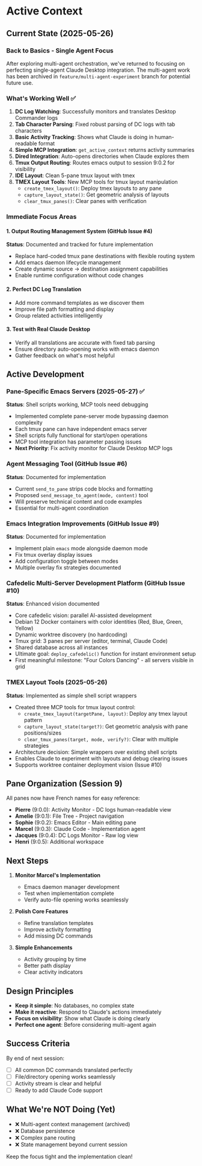 # Active Context

## Current State (2025-05-26)

### Back to Basics - Single Agent Focus
After exploring multi-agent orchestration, we've returned to focusing on perfecting single-agent Claude Desktop integration. The multi-agent work has been archived in `feature/multi-agent-experiment` branch for potential future use.

### What's Working Well ✅
1. **DC Log Watching**: Successfully monitors and translates Desktop Commander logs
2. **Tab Character Parsing**: Fixed robust parsing of DC logs with tab characters
3. **Basic Activity Tracking**: Shows what Claude is doing in human-readable format  
4. **Simple MCP Integration**: `get_active_context` returns activity summaries
5. **Dired Integration**: Auto-opens directories when Claude explores them
6. **Tmux Output Routing**: Routes emacs output to session 9:0.2 for visibility
7. **IDE Layout**: Clean 5-pane tmux layout with tmex
8. **TMEX Layout Tools**: New MCP tools for tmux layout manipulation
   - `create_tmex_layout()`: Deploy tmex layouts to any pane
   - `capture_layout_state()`: Get geometric analysis of layouts
   - `clear_tmux_panes()`: Clear panes with verification

### Immediate Focus Areas

#### 1. Output Routing Management System (GitHub Issue #4)
**Status**: Documented and tracked for future implementation
- Replace hard-coded tmux pane destinations with flexible routing system
- Add emacs daemon lifecycle management 
- Create dynamic source → destination assignment capabilities
- Enable runtime configuration without code changes

#### 2. Perfect DC Log Translation
- Add more command templates as we discover them
- Improve file path formatting and display
- Group related activities intelligently

#### 3. Test with Real Claude Desktop
- Verify all translations are accurate with fixed tab parsing
- Ensure directory auto-opening works with emacs daemon
- Gather feedback on what's most helpful

## Active Development

### Pane-Specific Emacs Servers (2025-05-27) ✅
**Status**: Shell scripts working, MCP tools need debugging
- Implemented complete pane-server mode bypassing daemon complexity
- Each tmux pane can have independent emacs server
- Shell scripts fully functional for start/open operations
- MCP tool integration has parameter passing issues
- **Next Priority**: Fix activity monitor for Claude Desktop MCP logs

### Agent Messaging Tool (GitHub Issue #6)
**Status**: Documented for implementation
- Current `send_to_pane` strips code blocks and formatting
- Proposed `send_message_to_agent(mode, content)` tool
- Will preserve technical content and code examples
- Essential for multi-agent coordination

### Emacs Integration Improvements (GitHub Issue #9)
**Status**: Documented for implementation
- Implement plain `emacs` mode alongside daemon mode
- Fix tmux overlay display issues
- Add configuration toggle between modes
- Multiple overlay fix strategies documented

### Cafedelic Multi-Server Development Platform (GitHub Issue #10)
**Status**: Enhanced vision documented
- Core cafedelic vision: parallel AI-assisted development
- Debian 12 Docker containers with color identities (Red, Blue, Green, Yellow)
- Dynamic worktree discovery (no hardcoding)
- Tmux grid: 3 panes per server (editor, terminal, Claude Code)
- Shared database across all instances
- Ultimate goal: `deploy_cafedelic()` function for instant environment setup
- First meaningful milestone: "Four Colors Dancing" - all servers visible in grid

### TMEX Layout Tools (2025-05-26)
**Status**: Implemented as simple shell script wrappers
- Created three MCP tools for tmux layout control:
  - `create_tmex_layout(targetPane, layout)`: Deploy any tmex layout pattern
  - `capture_layout_state(target?)`: Get geometric analysis with pane positions/sizes
  - `clear_tmux_panes(target, mode, verify?)`: Clear with multiple strategies
- Architecture decision: Simple wrappers over existing shell scripts
- Enables Claude to experiment with layouts and debug clearing issues
- Supports worktree container deployment vision (Issue #10)

## Pane Organization (Session 9)

All panes now have French names for easy reference:
- **Pierre** (9:0.0): Activity Monitor - DC logs human-readable view
- **Amelie** (9:0.1): File Tree - Project navigation  
- **Sophie** (9:0.2): Emacs Editor - Main editing pane
- **Marcel** (9:0.3): Claude Code - Implementation agent
- **Jacques** (9:0.4): DC Logs Monitor - Raw log view
- **Henri** (9:0.5): Additional workspace

## Next Steps

1. **Monitor Marcel's Implementation**
   - Emacs daemon manager development
   - Test when implementation complete
   - Verify auto-file opening works seamlessly

2. **Polish Core Features**
   - Refine translation templates
   - Improve activity formatting
   - Add missing DC commands

3. **Simple Enhancements**
   - Activity grouping by time
   - Better path display
   - Clear activity indicators

## Design Principles

- **Keep it simple**: No databases, no complex state
- **Make it reactive**: Respond to Claude's actions immediately
- **Focus on visibility**: Show what Claude is doing clearly
- **Perfect one agent**: Before considering multi-agent again

## Success Criteria

By end of next session:
- [ ] All common DC commands translated perfectly
- [ ] File/directory opening works seamlessly
- [ ] Activity stream is clear and helpful
- [ ] Ready to add Claude Code support

## What We're NOT Doing (Yet)

- ❌ Multi-agent context management (archived)
- ❌ Database persistence
- ❌ Complex pane routing
- ❌ State management beyond current session

Keep the focus tight and the implementation clean!